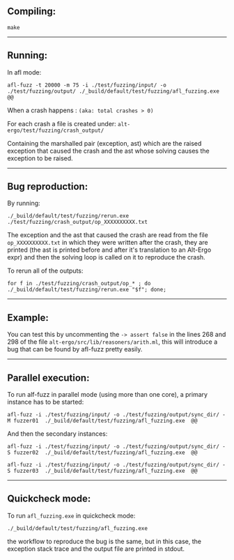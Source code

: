 
## Compiling:
```
make
```
---
## Running:
In afl mode:
```
afl-fuzz -t 20000 -m 75 -i ./test/fuzzing/input/ -o ./test/fuzzing/output/ ./_build/default/test/fuzzing/afl_fuzzing.exe  @@
```
When a crash happens : ```(aka: total crashes > 0)```

For each crash a file is created under: ```alt-ergo/test/fuzzing/crash_output/```

Containing the marshalled pair (exception, ast) which are the raised exception that caused the crash and the ast whose solving causes the exception to be raised.

---
## Bug reproduction:


By running:

```
./_build/default/test/fuzzing/rerun.exe ./test/fuzzing/crash_output/op_XXXXXXXXXX.txt
```

The exception and the ast that caused the crash are read from the file ```op_XXXXXXXXXX.txt``` in which they were written after the crash, they are printed (the ast is printed before and after it's translation to an Alt-Ergo expr) and then the solving loop is called on it to reproduce the crash.


To rerun all of the outputs:
```
for f in ./test/fuzzing/crash_output/op_* ; do  ./_build/default/test/fuzzing/rerun.exe "$f"; done;
```


---
## Example:

You can test this by uncommenting the ```-> assert false``` in the lines 268 and 298 of the file ```alt-ergo/src/lib/reasoners/arith.ml```, this will introduce a bug that can be found by afl-fuzz pretty easily.


---
## Parallel execution:

To run alf-fuzz in parallel mode (using more than one core), a primary instance has to be started:
```
afl-fuzz -i ./test/fuzzing/input/ -o ./test/fuzzing/output/sync_dir/ -M fuzzer01  ./_build/default/test/fuzzing/afl_fuzzing.exe  @@
```
And then the secondary instances:
```
afl-fuzz -i ./test/fuzzing/input/ -o ./test/fuzzing/output/sync_dir/ -S fuzzer02  ./_build/default/test/fuzzing/afl_fuzzing.exe  @@

afl-fuzz -i ./test/fuzzing/input/ -o ./test/fuzzing/output/sync_dir/ -S fuzzer03  ./_build/default/test/fuzzing/afl_fuzzing.exe  @@
```


---
## Quickcheck mode:

To run ```afl_fuzzing.exe``` in quickcheck mode: 
```
./_build/default/test/fuzzing/afl_fuzzing.exe
```
the workflow to reproduce the bug is the same, but in this case, the exception stack trace and the output file are printed in stdout.
